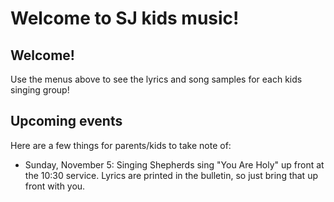 Welcome to SJ kids music!
==================

Welcome!
--------
Use the menus above to see the lyrics and song samples for each kids singing group!

Upcoming events
--------
Here are a few things for parents/kids to take note of:

* Sunday, November 5: Singing Shepherds sing "You Are Holy" up front at the 10:30 service.  Lyrics are printed in the bulletin, so just bring that up front with you.
